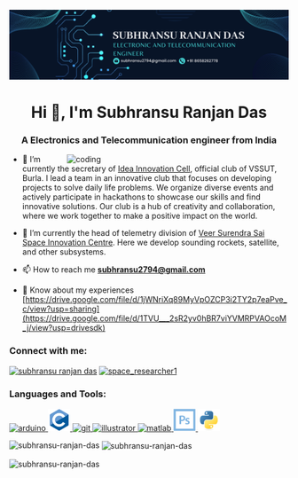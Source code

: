 ![logo](https://github.com/Subhransu-Ranjan-Das/Subhransu-Ranjan-Das/blob/main/Navy%20Blue%20Geometric%20Technology%20LinkedIn%20Banner%20(3).png)

<h1 align="center">Hi 👋, I'm Subhransu Ranjan Das</h1>
<h3 align="center">A Electronics and Telecommunication engineer from India</h3>

<img align="right" alt="coding" width="400" src="https://user-images.githubusercontent.com/55389276/140866485-8fb1c876-9a8f-4d6a-98dc-08c4981eaf70.gif">




- 👯 I’m currently the secretary of [Idea Innovation Cell](https://www.ideainnovationcell.org/), official club of VSSUT, Burla.
   I lead a team in an innovative club that focuses on developing projects to solve daily life problems. We organize diverse events and actively participate in hackathons to showcase our skills and find innovative solutions. Our club is a hub of creativity and collaboration, where we work together to make a positive impact on the world.

- 🤝 I’m currently the head of telemetry division of [Veer Surendra Sai Space Innovation Centre](https://iic-vsssic-web.vercel.app/).
   Here we develop sounding rockets, satellite, and other subsystems.

- 📫 How to reach me **subhransu2794@gmail.com**

- 📄 Know about my experiences [https://drive.google.com/file/d/1jWNriXq89MyVpOZCP3i2TY2p7eaPve_c/view?usp=sharing](https://drive.google.com/file/d/1TVU___2sR2yv0hBR7viYVMRPVAOcoM_j/view?usp=drivesdk)

<h3 align="left">Connect with me:</h3>
<p align="left">
<a href="https://linkedin.com/in/subhransu ranjan das" target="blank"><img align="center" src="https://raw.githubusercontent.com/rahuldkjain/github-profile-readme-generator/master/src/images/icons/Social/linked-in-alt.svg" alt="subhransu ranjan das" height="30" width="40" /></a>
<a href="https://instagram.com/space_researcher1" target="blank"><img align="center" src="https://raw.githubusercontent.com/rahuldkjain/github-profile-readme-generator/master/src/images/icons/Social/instagram.svg" alt="space_researcher1" height="30" width="40" /></a>
</p>

<h3 align="left">Languages and Tools:</h3>
<p align="left"> <a href="https://www.arduino.cc/" target="_blank" rel="noreferrer"> <img src="https://cdn.worldvectorlogo.com/logos/arduino-1.svg" alt="arduino" width="40" height="40"/> </a> <a href="https://www.cprogramming.com/" target="_blank" rel="noreferrer"> <img src="https://raw.githubusercontent.com/devicons/devicon/master/icons/c/c-original.svg" alt="c" width="40" height="40"/> </a> <a href="https://git-scm.com/" target="_blank" rel="noreferrer"> <img src="https://www.vectorlogo.zone/logos/git-scm/git-scm-icon.svg" alt="git" width="40" height="40"/> </a> <a href="https://www.adobe.com/in/products/illustrator.html" target="_blank" rel="noreferrer"> <img src="https://www.vectorlogo.zone/logos/adobe_illustrator/adobe_illustrator-icon.svg" alt="illustrator" width="40" height="40"/> </a> <a href="https://www.mathworks.com/" target="_blank" rel="noreferrer"> <img src="https://upload.wikimedia.org/wikipedia/commons/2/21/Matlab_Logo.png" alt="matlab" width="40" height="40"/> </a> <a href="https://www.photoshop.com/en" target="_blank" rel="noreferrer"> <img src="https://raw.githubusercontent.com/devicons/devicon/master/icons/photoshop/photoshop-line.svg" alt="photoshop" width="40" height="40"/> </a> <a href="https://www.python.org" target="_blank" rel="noreferrer"> <img src="https://raw.githubusercontent.com/devicons/devicon/master/icons/python/python-original.svg" alt="python" width="40" height="40"/> </a> </p>

<p><img align="left" src="https://github-readme-stats.vercel.app/api/top-langs?username=subhransu-ranjan-das&show_icons=true&locale=en&layout=compact" alt="subhransu-ranjan-das" /></p>

<p>&nbsp;<img align="center" src="https://github-readme-stats.vercel.app/api?username=subhransu-ranjan-das&show_icons=true&locale=en" alt="subhransu-ranjan-das" /></p>

<p><img align="center" src="https://github-readme-streak-stats.herokuapp.com/?user=subhransu-ranjan-das&" alt="subhransu-ranjan-das" /></p>
